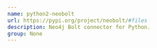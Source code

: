 ```yaml
---
name: python2-neobolt
url: https://pypi.org/project/neobolt/#files
description: Neo4j Bolt connector for Python.
group: None
---
```

